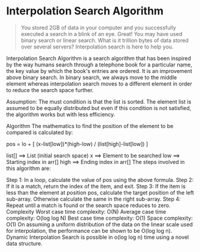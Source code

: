 # Interpolation Search Algorithm
>You stored 2GB of data in your computer and you successfully executed a search in a blink of an eye. Great! You may have used binary search or linear search. What is it trillion bytes of data stored over several servers? Interpolation search is here to help you.

Interpolation Search Algorithm is a search algorithm that has been inspired by the way humans search through a telephone book for a particular name, the key value by which the book's entries are ordered. It is an improvement above binary search. In binary search, we always move to the middle element whereas interpolation search moves to a different element in order to reduce the search space further.

Assumption: The must condition is that the list is sorted.
The element list is assumed to be equally distributed but even if this condition is not satisfied, the algorithm works but with less efficiency.

Algorithm
The mathematics to find the position of the element to be compared is calculated by:

pos = lo + [ (x-list[low])*(high-low) / (list[high]-list[low]) ]

list[] ==> List (initial search space)
x     ==> Element to be searched
low    ==> Starting index in arr[]
high    ==> Ending index in arr[]
The steps involved in this algorithm are:

Step 1: In a loop, calculate the value of pos using the above formula.
Step 2: If it is a match, return the index of the item, and exit.
Step 3: If the item is less than the element at position pos, calculate the target position of the left sub-array. Otherwise calculate the same in the right sub-array.
Step 4: Repeat until a match is found or the search space reduces to zero.
Complexity
Worst case time complexity: O(N)
Average case time complexity: O(log log N)
Best case time complexity: O(1)
Space complexity: O(1)
On assuming a uniform distribution of the data on the linear scale used for interpolation, the performance can be shown to be O(log log n).
Dynamic Interpolation Search is possible in o(log log n) time using a novel data structure.
